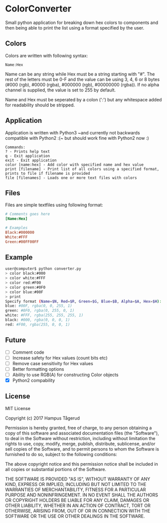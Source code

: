 # ColorConverter
Small python application for breaking down hex colors to components and then being able to print the list using a format specified by the user.

## Colors
Colors are written with following syntax: 

```
Name:Hex
```

Name can be any string while Hex must be a string starting with "#". The rest of the letters must be 0-F and the value can be using 3, 4, 6 or 8 bytes (#000 (rgb), #0000 (rgba), #000000 (rgb), #00000000 (rgba)). If no alpha channel is supplied, the value is set to 255 by default.

Name and Hex must be seperated by a colon (':') but any whitespace added for readability should be stripped.

## Application
Application is written with Python3 ~and currently not backwards compatible with Python2 :(~ but should work fine with Python2 now :)

```
Commands:
? - Prints help text
q - Exit application
exit - Exit application
color [name:hex] - Add color with specified name and hex value
print [filename] - Print list of all colors using a specified format, prints to file if filename is provided
file [filenames] - Loads one or more text files with colors
```

## Files
Files are simple textfiles using following format:
```ini
# Comments goes here
[Name:Hex]

# Examples
Black:#000000
White:#FFF
Green:#00FF00FF
```

## Example
```bash
user@computer$ python converter.py 
> color black:#000
> color white:#FFF
> color red:#F00
> color green:#0F0
> color blue:#00F
> print
Specify format (Name=$N, Red=$R, Green=$G, Blue=$B, Alpha=$A, Hex=$H): $N: $H, rgba($R, $G, $B, $A)
blue: #00F, rgba(0, 0, 255, 1)
green: #0F0, rgba(0, 255, 0, 1)
white: #FFF, rgba(255, 255, 255, 1)
black: #000, rgba(0, 0, 0, 1)
red: #F00, rgba(255, 0, 0, 1)
```

## Future
- [ ] Comment code
- [ ] Increase safety for Hex values (count bits etc)
- [ ] Remove case sensitivity for Hex values
- [ ] Better formatting options
- [ ] Ability to use RGB(A) for constructing Color objects
- [x] Python2 compability

## License

MIT License

Copyright (c) 2017 Hampus Tågerud

Permission is hereby granted, free of charge, to any person obtaining a copy
of this software and associated documentation files (the "Software"), to deal
in the Software without restriction, including without limitation the rights
to use, copy, modify, merge, publish, distribute, sublicense, and/or sell
copies of the Software, and to permit persons to whom the Software is
furnished to do so, subject to the following conditions:

The above copyright notice and this permission notice shall be included in all
copies or substantial portions of the Software.

THE SOFTWARE IS PROVIDED "AS IS", WITHOUT WARRANTY OF ANY KIND, EXPRESS OR
IMPLIED, INCLUDING BUT NOT LIMITED TO THE WARRANTIES OF MERCHANTABILITY,
FITNESS FOR A PARTICULAR PURPOSE AND NONINFRINGEMENT. IN NO EVENT SHALL THE
AUTHORS OR COPYRIGHT HOLDERS BE LIABLE FOR ANY CLAIM, DAMAGES OR OTHER
LIABILITY, WHETHER IN AN ACTION OF CONTRACT, TORT OR OTHERWISE, ARISING FROM,
OUT OF OR IN CONNECTION WITH THE SOFTWARE OR THE USE OR OTHER DEALINGS IN THE
SOFTWARE.

